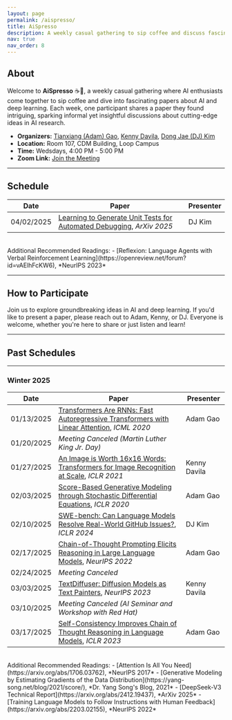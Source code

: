 ```yaml
---
layout: page
permalink: /aispresso/
title: AiSpresso
description: A weekly casual gathering to sip coffee and discuss fascinating AI and deep learning papers.
nav: true
nav_order: 8
---
```


## About  
Welcome to **AiSpresso** ☕🤖, a weekly casual gathering where AI enthusiasts come together to sip coffee and dive into fascinating papers about AI and deep learning. Each week, one participant shares a paper they found intriguing, sparking informal yet insightful discussions about cutting-edge ideas in AI research.  

- **Organizers:** [Tianxiang (Adam) Gao](https://gaotx-cs.github.io/), [Kenny Davila](https://kdavila.com/), [Dong Jae (DJ) Kim](https://professordjkim.github.io/)  
- **Location:** Room 107, CDM Building, Loop Campus  
- **Time:** Wedsdays, 4:00 PM - 5:00 PM  
- **Zoom Link:** [Join the Meeting](https://depaul.zoom.us/my/gaotx)  

---

## Schedule  

| Date       | Paper                                                                                                     | Presenter      |
|------------|-----------------------------------------------------------------------------------------------------------|----------------|
| 04/02/2025 | [Learning to Generate Unit Tests for Automated Debugging](https://arxiv.org/pdf/2502.01619), *ArXiv 2025* | DJ Kim | 


<br>
Additional Recommended Readings:
- [Reflexion: Language Agents with Verbal Reinforcement Learning](https://openreview.net/forum?id=vAElhFcKW6), *NeurIPS 2023*

---

## How to Participate  
Join us to explore groundbreaking ideas in AI and deep learning. If you'd like to present a paper, please reach out to Adam, Kenny, or DJ. Everyone is welcome, whether you're here to share or just listen and learn!  

---

## Past Schedules

---
### Winter 2025  

| Date       | Paper                                                                                                              | Presenter      |
|------------|------------------------------------------------------------------------------------------------------------------|----------------|
| 01/13/2025 | [Transformers Are RNNs: Fast Autoregressive Transformers with Linear Attention](https://arxiv.org/abs/2006.16236), *ICML 2020* | Adam Gao       |
| 01/20/2025 | *Meeting Canceled (Martin Luther King Jr. Day)*                                                                   | &nbsp;         |
| 01/27/2025 | [An Image is Worth 16x16 Words: Transformers for Image Recognition at Scale](https://arxiv.org/abs/2010.11929), *ICLR 2021* | Kenny Davila    |
| 02/03/2025 | [Score-Based Generative Modeling through Stochastic Differential Equations](https://arxiv.org/abs/2011.13456), *ICLR 2020* | Adam Gao       |
| 02/10/2025 | [SWE-bench: Can Language Models Resolve Real-World GitHub Issues?](https://www.swebench.com/), *ICLR 2024*       | DJ Kim         |
| 02/17/2025 | [Chain-of-Thought Prompting Elicits Reasoning in Large Language Models](https://arxiv.org/abs/2201.11903), *NeurIPS 2022* | Adam Gao       |
| 02/24/2025 | *Meeting Canceled*  | &nbsp;         |
| 03/03/2025 | [TextDiffuser: Diffusion Models as Text Painters](https://openreview.net/forum?id=ke3RgcDmfO&noteId=OlewIMEa75), *NeurIPS 2023* | Kenny Davila  |
| 03/10/2025 | *Meeting Canceled (AI Seminar and Workshop with Red Hat)*  | &nbsp;         |
| 03/17/2025 | [Self-Consistency Improves Chain of Thought Reasoning in Language Models](https://arxiv.org/abs/2203.02155), *ICLR 2023*  | Adam Gao       |

<br>
Additional Recommended Readings:
- [Attention Is All You Need](https://arxiv.org/abs/1706.03762), *NeurIPS 2017*
- [Generative Modeling by Estimating Gradients of the Data Distribution](https://yang-song.net/blog/2021/score/), *Dr. Yang Song's Blog, 2021*
- [DeepSeek-V3 Technical Report](https://arxiv.org/abs/2412.19437), *ArXiv 2025*
- [Training Language Models to Follow Instructions with Human Feedback](https://arxiv.org/abs/2203.02155), *NeurIPS 2022*

